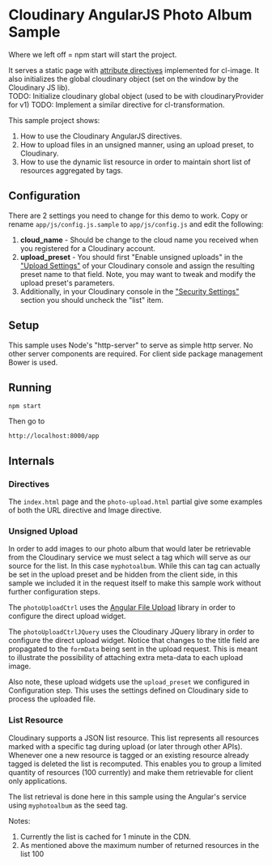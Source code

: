 Cloudinary AngularJS Photo Album Sample
=======================================


Where we left off = 
npm start will start the project.

It serves a static page with [attribute directives](https://angular.io/docs/ts/latest/guide/attribute-directives.html) implemented for cl-image.
It also initializes the global cloudinary object (set on the window by the Cloudinary JS lib).  
TODO: Initialize cloudinary global object (used to be with cloudinaryProvider for v1)
TODO: Implement a similar directive for cl-transformation.




This sample project shows:

1. How to use the Cloudinary AngularJS directives.
2. How to upload files in an unsigned manner, using an upload preset, to Cloudinary.
3. How to use the dynamic list resource in order to maintain short list of resources aggregated by tags.

## Configuration ##

There are 2 settings you need to change for this demo to work. Copy or rename `app/js/config.js.sample` to `app/js/config.js` and edit the following:

1. **cloud_name** - Should be change to the cloud name you received when you registered for a Cloudinary account.
2. **upload_preset** - You should first "Enable unsigned uploads" in the ["Upload Settings"](https://cloudinary.com/console/settings/upload) of your Cloudinary console and assign the resulting preset name to that field. Note, you may want to tweak and modify the upload preset's parameters.
3. Additionally, in your Cloudinary console in the ["Security Settings"](https://cloudinary.com/console/settings/security) section you should uncheck the "list" item.

## Setup ##

This sample uses Node's "http-server" to serve as simple http server. No other server components are required. For client side package management Bower is used.

## Running ##

    npm start

Then go to

    http://localhost:8000/app

## Internals ##

### Directives ###

The `index.html` page and the `photo-upload.html` partial give some examples of both the URL directive and Image directive.

### Unsigned Upload ###

In order to add images to our photo album that would later be retrievable from the Cloudinary service we must select a tag which will serve as our source for the list. In this case `myphotoalbum`. While this can tag can actually be set in the upload preset and be hidden from the client side, in this sample we included it in the request itself to make this sample work without further configuration steps.

The `photoUploadCtrl` uses the [Angular File Upload](https://github.com/danialfarid/angular-file-upload) library in order to configure the direct upload widget.

The `photoUploadCtrlJQuery` uses the Cloudinary JQuery library in order to configure the direct upload widget. Notice that changes to the title field are propagated to the `formData` being sent in the upload request. This is meant to illustrate the possibility of attaching extra meta-data to each upload image.

Also note, these upload widgets use the `upload_preset` we configured in Configuration step. This uses the settings defined on Cloudinary side to process the uploaded file.

### List Resource ###

Cloudinary supports a JSON list resource. This list represents all resources marked with a specific tag during upload (or later through other APIs). Whenever one a new resource is tagged or an existing resource already tagged is deleted the list is recomputed. This enables you to group a limited quantity of resources (100 currently) and make them retrievable for client only applications.

The list retrieval is done here in this sample using the Angular's service using `myphotoalbum` as the seed tag.

Notes:

1. Currently the list is cached for 1 minute in the CDN.
2. As mentioned above the maximum number of returned resources in the list 100


### 
